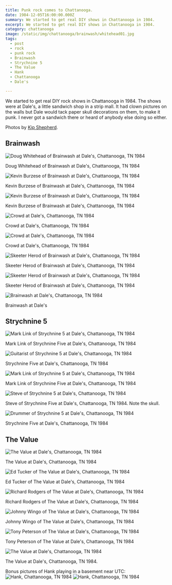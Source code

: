 ```yaml
---
title: Punk rock comes to Chattanooga.
date: 1984-12-05T16:00:00.000Z
summary: We started to get real DIY shows in Chattanooga in 1984.
excerpt: We started to get real DIY shows in Chattanooga in 1984.
category: chattanooga
image: /static/img/chattanooga/brainwash/whitehead01.jpg
tags:
  - post
  - rock
  - punk rock
  - Brainwash
  - Strychnine 5
  - The Value
  - Hank
  - Chattanooga
  - Dale's

---
```


We started to get real DIY rock shows in Chattanooga in 1984. The shows were at Dale's, a little sandwich shop in a strip mall. It had clown pictures on the walls but Dale would tack paper skull decorations on them, to make it punk. I never got a sandwich there or heard of anybody else doing so either.

Photos by [Kip Shepherd](http://1000000milesaway.blogspot.com).

## Brainwash

![Doug Whitehead of Brainwash at Dale's, Chattanooga, TN 1984](/static/img/chattanooga/brainwash/whitehead01.jpg)

<figcaption>Doug Whitehead of Brainwash at Dale's, Chattanooga, TN 1984</figcaption>

![Kevin Burzese of Brainwash at Dale's, Chattanooga, TN 1984](/static/img/chattanooga/brainwash/burzese.jpg)

<figcaption>Kevin Burzese of Brainwash at Dale's, Chattanooga, TN 1984</figcaption>

![Kevin Burzese of Brainwash at Dale's, Chattanooga, TN 1984](/static/img/chattanooga/brainwash/burzese02.jpg)

<figcaption>Kevin Burzese of Brainwash at Dale's, Chattanooga, TN 1984</figcaption>

![Crowd at Dale's, Chattanooga, TN 1984](/static/img/chattanooga/brainwash/bwashcrowd01.jpg)

<figcaption>Crowd at Dale's, Chattanooga, TN 1984</figcaption>

![Crowd at Dale's, Chattanooga, TN 1984](/static/img/chattanooga/brainwash/bwashcrowd02.jpg)

<figcaption>Crowd at Dale's, Chattanooga, TN 1984</figcaption>

![Skeeter Herod of Brainwash at Dale's, Chattanooga, TN 1984](/static/img/chattanooga/brainwash/skeeter.jpg)

<figcaption>Skeeter Herod of Brainwash at Dale's, Chattanooga, TN 1984</figcaption>

![Skeeter Herod of Brainwash at Dale's, Chattanooga, TN 1984](/static/img/chattanooga/brainwash/skeeter02.jpg)

<figcaption>Skeeter Herod of Brainwash at Dale's, Chattanooga, TN 1984</figcaption>

![Brainwash at Dale's, Chattanooga, TN 1984](/static/img/chattanooga/brainwash/bwashscan03.jpg)

 <figcaption>Brainwash at Dale's</figcaption>

## Strychnine 5

![Mark Link of Strychnine 5 at Dale's, Chattanooga, TN 1984](/static/img/chattanooga/strychnine-five/strychmarkfloor.jpg)

<figcaption>Mark Link of Strychnine Five at Dale's, Chattanooga, TN 1984</figcaption>

![Guitarist of Strychnine 5 at Dale's, Chattanooga, TN 1984](/static/img/chattanooga/strychnine-five/strychninegtr.jpg)

<figcaption>Strychnine Five at Dale's, Chattanooga, TN 1984</figcaption>

![Mark Link of Strychnine 5 at Dale's, Chattanooga, TN 1984](/static/img/chattanooga/strychnine-five/strychninemark.jpg)

<figcaption>Mark Link of Strychnine Five at Dale's, Chattanooga, TN 1984</figcaption>

![Steve of Strychnine 5 at Dale's, Chattanooga, TN 1984](/static/img/chattanooga/strychnine-five/strychninesteve.jpg)

<figcaption>Steve of Strychnine Five at Dale's, Chattanooga, TN 1984.   Note the skull.</figcaption>

![Drummer of Strychnine 5 at Dale's, Chattanooga, TN 1984](/static/img/chattanooga/strychnine-five/strychninedrummer.jpg)

<figcaption>Strychnine Five at Dale's, Chattanooga, TN 1984</figcaption>

## The Value

![The Value at Dale's, Chattanooga, TN 1984](/static/img/chattanooga/value/value01595.png)

<figcaption>The Value at Dale's, Chattanooga, TN 1984</figcaption>

![Ed Tucker of The Value at Dale's, Chattanooga, TN 1984](/static/img/chattanooga/value/value021500.png)

<figcaption>Ed Tucker of The Value at Dale's, Chattanooga, TN 1984</figcaption>

![Richard Rodgers of The Value at Dale's, Chattanooga, TN 1984](/static/img/chattanooga/value/value031500.png)

<figcaption>Richard Rodgers of The Value at Dale's, Chattanooga, TN 1984</figcaption>

![Johnny Wingo of The Value at Dale's, Chattanooga, TN 1984](/static/img/chattanooga/value/value041500.png)

<figcaption>Johnny Wingo of The Value at Dale's, Chattanooga, TN 1984</figcaption>

![Tony Peterson of The Value at Dale's, Chattanooga, TN 1984](/static/img/chattanooga/value/value051500.png)

<figcaption>Tony Peterson of The Value at Dale's, Chattanooga, TN 1984</figcaption>

![The Value at Dale's, Chattanooga, TN 1984](/static/img/chattanooga/value/value061500.png)

<figcaption>The Value at Dale's, Chattanooga, TN 1984.</figcaption>


Bonus pictures of Hank playing in a basement near UTC: 
![Hank, Chattanooga, TN 1984](/static/img/chattanooga/hank/hank011500.png)
![Hank, Chattanooga, TN 1984](/static/img/chattanooga/hank/hank021500.png)
